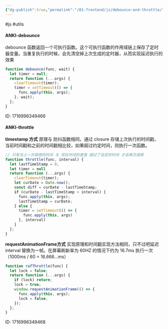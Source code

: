 ```yaml
---
{"dg-publish":true,"permalink":"/01-frontend/js/debounce-and-throttle/","title":"防抖节流知多少","tags":["utils","js"],"created":"2024-06-04T23:27:38.401+08:00","updated":"2024-06-07T16:05:25.085+08:00"}
---
```


#js #utils 
#### ANKI-debounce
debounce 函数返回一个可执行函数。这个可执行函数的作用域链上保存了定时器变量。当重复执行的时候，会先清空掉上次生成的定时器，从而实现延迟执行的效果
```js
function debounce(func, wait) {
  let timer = null;
  return function (...args) {
    clearTimeout(timer);
    timer = setTimeout(() => {
      func.apply(this, args);
    }, wait);
  };
}
```
ID: 1716996349466





#### ANKI-throttle
**timestamp 方式**
原理与 防抖函数相同，通过 closure 存储上次执行的时间戳，当前时间戳和之前的时间戳相比较，如果超过约定时间，则执行一次函数。
```js
// 只有当上一次调用的时间 与 现在时间的差值 超过了设定的时间 才会再次调用
function throttle(func, interval) {
  let lastTimeStamp = 0;
  let timer = null
  return function (...args) {
    clearTimeout(timer);
    let curDate = Date.now();
    const diff = curDate - lastTimeStamp;
    if (curDate - lastTimeStamp > interval) {
      func.apply(this, args);
      lastTimeStamp = curDate;
    } else {
      timer = setTimeout(() => {
        func.apply(this, args)
      }, interval)
    }
  };
}
```
**requestAnimationFrame方式**
实现原理和时间戳实现方法相同，只不过吧延迟 interval 替换为一帧。在屏幕刷新率为 60HZ 的情况下约为 16.7ms 执行一次（1000ms / 60 = 16.666...ms）
```js
function rafThrottle(func) {
  let lock = false;
  return function (...args) {
    if (lock) return;
    lock = true;
    window.requestAnimationFrame(() => {
      func.apply(this, args);
      lock = false;
    });
  };
}
```
ID: 1716996349468



